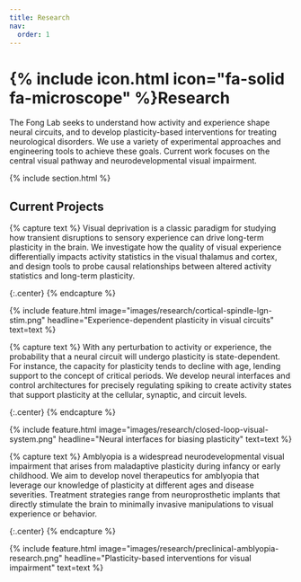 ```yaml
---
title: Research
nav:
  order: 1
---
```



# {% include icon.html icon="fa-solid fa-microscope" %}Research

The Fong Lab seeks to understand how activity and experience shape neural circuits, and to develop plasticity-based interventions for treating neurological disorders.  We use a variety of experimental approaches and engineering tools to achieve these goals.  Current work focuses on the central visual pathway and neurodevelopmental visual impairment.

{% include section.html %}

## Current Projects

{% capture text %}
Visual deprivation is a classic paradigm for studying how transient disruptions to sensory experience can drive long-term plasticity in the brain.  We investigate how the quality of visual experience differentially impacts activity statistics in the visual thalamus and cortex, and design tools to probe causal relationships between altered activity statistics and long-term plasticity.


{:.center}
{% endcapture %}

{%
  include feature.html
  image="images/research/cortical-spindle-lgn-stim.png"
  headline="Experience-dependent plasticity in visual circuits"
  text=text
%}

{% capture text %}
With any perturbation to activity or experience, the probability that a neural circuit will undergo plasticity is state-dependent.  For instance, the capacity for plasticity tends to decline with age, lending support to the concept of critical periods.  We develop neural interfaces and control architectures for precisely regulating spiking to create activity states that support plasticity at the cellular, synaptic, and circuit levels.
<br>

{:.center}
{% endcapture %}

{%
  include feature.html
  image="images/research/closed-loop-visual-system.png"
  headline="Neural interfaces for biasing plasticity"
  text=text
%}

{% capture text %}
Amblyopia is a widespread neurodevelopmental visual impairment that arises from maladaptive plasticity during infancy or early childhood.  We aim to develop novel therapeutics for amblyopia that leverage our knowledge of plasticity at different ages and disease severities.  Treatment strategies range from neuroprosthetic implants that directly stimulate the brain to minimally invasive manipulations to visual experience or behavior.

{:.center}
{% endcapture %}

{%
  include feature.html
  image="images/research/preclinical-amblyopia-research.png"
  headline="Plasticity-based interventions for visual impairment"
  text=text
%}
